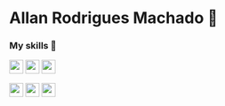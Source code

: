 # Allan Rodrigues Machado 🤟

### My skills 🚀

<p>
   <img src="https://img.shields.io/badge/PHP-02569B?style=for-the-badge&logo=php&logoColor=white" height="25"/>
   <img src="https://img.shields.io/badge/laravel-E34F26?style=for-the-badge&logo=laravel&logoColor=white" height="25"/>
   <img src="https://img.shields.io/badge/CodeIgniter-f20a0a?style=for-the-badge&logo=CodeIgniter&logoColor=white" height="25"/>
</p>



<p>
   <img src="https://img.shields.io/badge/Bootstrap-563D7C?style=for-the-badge&logo=bootstrap&logoColor=white" height="25"/>  
   <img src="https://img.shields.io/badge/Vue.JS-42b883?style=for-the-badge&logo=Vue.JS&logoColor=white" height="25"/>
   <img src="https://img.shields.io/badge/jQuery-0769AD?style=for-the-badge&logo=jquery&logoColor=white" height="25"/>
<!--    <img src="https://img.shields.io/badge/HTML5-E34F26?style=for-the-badge&logo=html5&logoColor=white" height="25"/>
   <img src="https://img.shields.io/badge/CSS3-1572B6?style=for-the-badge&logo=css3&logoColor=white" height="25"/> -->
   
</p>

<p>
<!-- <img src="https://img.shields.io/badge/JavaScript-F7DF1E?style=for-the-badge&logo=javascript&logoColor=black" height="25"/>
<img src="https://img.shields.io/badge/Node.js-339933?style=for-the-badge&logo=node-dot-js&logoColor=white" height="25"/> -->
</p>

